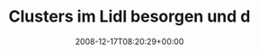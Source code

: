 ---
retweeted: false
source: <a href="http://twitter.com" rel="nofollow">Twitter Web Client</a>
entities:
  hashtags: []
  symbols: []
  user_mentions: []
  urls: []
display_text_range:
- '0'
- '92'
favorite_count: '0'
id_str: '1062392088'
truncated: false
retweet_count: '0'
id: '1062392088'
created_at: Wed Dec 17 08:20:29 +0000 2008
favorited: false
full_text: Clusters im Lidl besorgen und dann ab ins Büro. Leipzig steht übrigens
  schonwieder im Nebel.
lang: de
tags:
- pesos:twitter
date: '2008-12-17T08:20:29+00:00'
src: https://twitter.com/bascht/status/1062392088
original_url: https://twitter.com/bascht/status/1062392088
type: twitter_tweet
text: Clusters im Lidl besorgen und dann ab ins Büro. Leipzig steht übrigens schonwieder
  im Nebel.
title: Clusters im Lidl besorgen und d

---